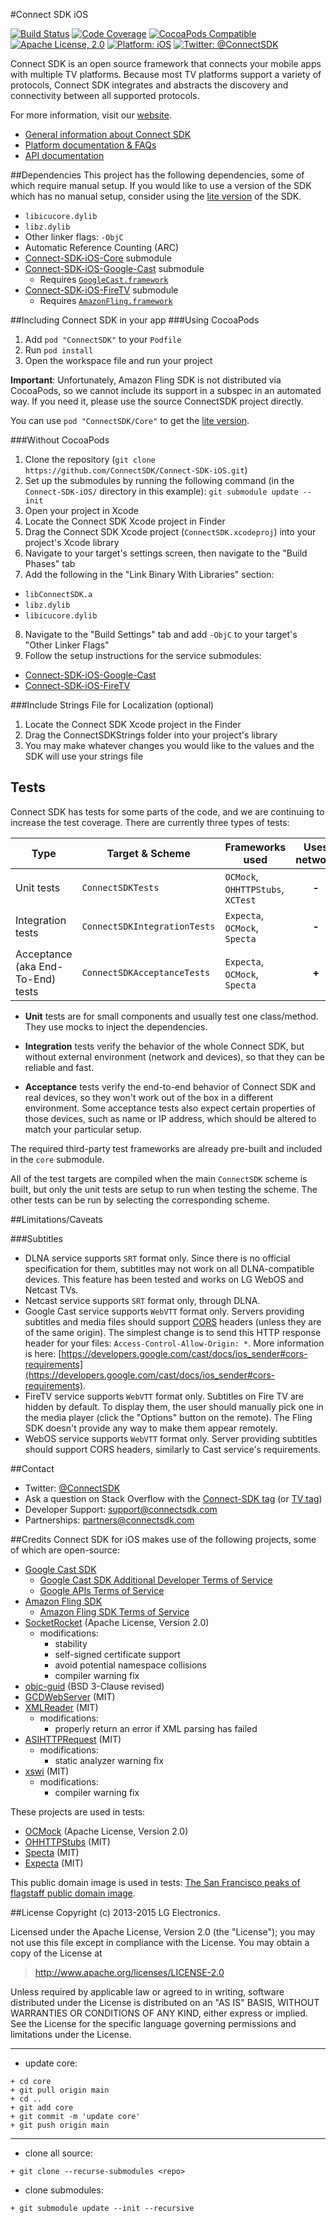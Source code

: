 #Connect SDK iOS

[![Build Status](https://travis-ci.org/ConnectSDK/Connect-SDK-iOS.svg)](https://travis-ci.org/ConnectSDK/Connect-SDK-iOS)
[![Code Coverage](https://img.shields.io/codecov/c/github/ConnectSDK/Connect-SDK-iOS/dev.svg)](https://codecov.io/github/ConnectSDK/Connect-SDK-iOS)
[![CocoaPods Compatible](https://img.shields.io/cocoapods/v/ConnectSDK.svg)](https://cocoapods.org/pods/ConnectSDK)
[![Apache License, 2.0](https://img.shields.io/cocoapods/l/ConnectSDK.svg)](https://github.com/ConnectSDK/Connect-SDK-iOS/blob/master/LICENSE)
[![Platform: iOS](https://img.shields.io/cocoapods/p/ConnectSDK.svg)](http://cocoadocs.org/docsets/ConnectSDK/)
[![Twitter: @ConnectSDK](https://img.shields.io/badge/twitter-@ConnectSDK-blue.svg)](https://twitter.com/ConnectSDK)

Connect SDK is an open source framework that connects your mobile apps with multiple TV platforms. Because most TV platforms support a variety of protocols, Connect SDK integrates and abstracts the discovery and connectivity between all supported protocols.

For more information, visit our [website](http://www.connectsdk.com/).

* [General information about Connect SDK](http://www.connectsdk.com/discover/)
* [Platform documentation & FAQs](http://www.connectsdk.com/docs/ios/)
* [API documentation](http://www.connectsdk.com/apis/ios/)

##Dependencies
This project has the following dependencies, some of which require manual setup. If you would like to use a version of the SDK which has no manual setup, consider using the [lite version](https://github.com/ConnectSDK/Connect-SDK-iOS-Lite) of the SDK.

* `libicucore.dylib`
* `libz.dylib`
* Other linker flags: `-ObjC`
* Automatic Reference Counting (ARC)
* [Connect-SDK-iOS-Core](https://github.com/ConnectSDK/Connect-SDK-iOS-Core) submodule
* [Connect-SDK-iOS-Google-Cast](https://github.com/ConnectSDK/Connect-SDK-iOS-Google-Cast) submodule
  - Requires [`GoogleCast.framework`](https://developers.google.com/cast/docs/developers#libraries)
* [Connect-SDK-iOS-FireTV](https://github.com/ConnectSDK/Connect-SDK-iOS-FireTV) submodule
  - Requires [`AmazonFling.framework`](https://developer.amazon.com/public/apis/experience/fling/docs/amazon-fling-sdk-download)

##Including Connect SDK in your app
###Using CocoaPods
1. Add `pod "ConnectSDK"` to your `Podfile`
2. Run `pod install`
3. Open the workspace file and run your project

**Important**: Unfortunately, Amazon Fling SDK is not distributed via CocoaPods, so we cannot include its support in a subspec in an automated way. If you need it, please use the source ConnectSDK project directly.

You can use `pod "ConnectSDK/Core"` to get the [lite version](https://github.com/ConnectSDK/Connect-SDK-iOS-Lite).

###Without CocoaPods

1. Clone the repository (`git clone https://github.com/ConnectSDK/Connect-SDK-iOS.git`)
2. Set up the submodules by running the following command (in the `Connect-SDK-iOS/` directory in this example): `git submodule update --init`
3. Open your project in Xcode
4. Locate the Connect SDK Xcode project in Finder
5. Drag the Connect SDK Xcode project (`ConnectSDK.xcodeproj`) into your project's Xcode library
6. Navigate to your target's settings screen, then navigate to the "Build Phases" tab
7. Add the following in the "Link Binary With Libraries" section:
 - `libConnectSDK.a`
 - `libz.dylib`
 - `libicucore.dylib`
8. Navigate to the "Build Settings" tab and add `-ObjC` to your target's "Other Linker Flags"
9. Follow the setup instructions for the service submodules:
 - [Connect-SDK-iOS-Google-Cast](https://github.com/ConnectSDK/Connect-SDK-iOS-Google-Cast)
 - [Connect-SDK-iOS-FireTV](https://github.com/ConnectSDK/Connect-SDK-iOS-FireTV)

###Include Strings File for Localization (optional)
1. Locate the Connect SDK Xcode project in the Finder
2. Drag the ConnectSDKStrings folder into your project's library
3. You may make whatever changes you would like to the values and the SDK will use your strings file

## Tests

Connect SDK has tests for some parts of the code, and we are continuing to increase the test coverage. There are currently three types of tests:

Type | Target &amp; Scheme | Frameworks used | Uses network | Fast | Reliable
-----|---------------------|-----------------|:------------:|:----:|:-------:
Unit tests | `ConnectSDKTests` | `OCMock`, `OHHTTPStubs`, `XCTest` | **-** | **+** | **+**
Integration tests | `ConnectSDKIntegrationTests` | `Expecta`, `OCMock`, `Specta` | **-** | **+** | **+**
Acceptance (aka End-To-End) tests | `ConnectSDKAcceptanceTests` | `Expecta`, `OCMock`, `Specta` | **+** | **-** | **±**

* **Unit** tests are for small components and usually test one class/method. They use mocks to inject the dependencies.

* **Integration** tests verify the behavior of the whole Connect SDK, but without external environment (network and devices), so that they can be reliable and fast.

* **Acceptance** tests verify the end-to-end behavior of Connect SDK and real devices, so they won't work out of the box in a different environment. Some acceptance tests also expect certain properties of those devices, such as name or IP address, which should be altered to match your particular setup.

The required third-party test frameworks are already pre-built and included in the `core` submodule.

All of the test targets are compiled when the main `ConnectSDK` scheme is built, but only the unit tests are setup to run when testing the scheme. The other tests can be run by selecting the corresponding scheme.

##Limitations/Caveats

###Subtitles

- DLNA service supports `SRT` format only. Since there is no official specification for them, subtitles may not work on all DLNA-compatible devices. This feature has been tested and works on LG WebOS and Netcast TVs.
- Netcast service supports `SRT` format only, through DLNA.
- Google Cast service supports `WebVTT` format only. Servers providing subtitles and media files should support [CORS](https://en.wikipedia.org/wiki/Cross-origin_resource_sharing) headers (unless they are of the same origin). The simplest change is to send this HTTP response header for your files: `Access-Control-Allow-Origin: *`. More information is here: [https://developers.google.com/cast/docs/ios_sender#cors-requirements](https://developers.google.com/cast/docs/ios_sender#cors-requirements).
- FireTV service supports `WebVTT` format only. Subtitles on Fire TV are hidden by default. To display them, the user should manually pick one in the media player (click the "Options" button on the remote). The Fling SDK doesn't provide any way to make them appear remotely.
- WebOS service supports `WebVTT` format only. Server providing subtitles should support CORS headers, similarly to Cast service's requirements.

##Contact
- Twitter: [@ConnectSDK](https://twitter.com/ConnectSDK)
- Ask a question on Stack Overflow with the [Connect-SDK tag](https://stackoverflow.com/tags/connect-sdk) (or [TV tag](https://stackoverflow.com/tags/tv))
- Developer Support: [support@connectsdk.com](mailto:support@connectsdk.com)
- Partnerships: [partners@connectsdk.com](mailto:partners@connectsdk.com)

##Credits
Connect SDK for iOS makes use of the following projects, some of which are open-source:

* [Google Cast SDK](https://developers.google.com/cast/)
  - [Google Cast SDK Additional Developer Terms of Service](https://developers.google.com/cast/docs/terms)
  - [Google APIs Terms of Service](https://developers.google.com/terms/)
* [Amazon Fling SDK](https://developer.amazon.com/fling)
  - [Amazon Fling SDK Terms of Service](https://developer.amazon.com/public/support/pml.html)
* [SocketRocket](https://github.com/Square/SocketRocket) (Apache License, Version 2.0)
  - modifications:
    - stability
    - self-signed certificate support
    - avoid potential namespace collisions
    - compiler warning fix
* [objc-guid](https://code.google.com/p/objc-guid/) (BSD 3-Clause revised)
* [GCDWebServer](https://github.com/swisspol/GCDWebServer) (MIT)
* [XMLReader](https://github.com/amarcadet/XMLReader) (MIT)
  - modifications:
    - properly return an error if XML parsing has failed
* [ASIHTTPRequest](https://github.com/pokeb/asi-http-request) (MIT)
  - modifications:
    - static analyzer warning fix
* [xswi](https://github.com/skjolber/xswi) (MIT)
  - modifications:
    - compiler warning fix

These projects are used in tests:

* [OCMock](http://ocmock.org/) (Apache License, Version 2.0)
* [OHHTTPStubs](https://github.com/AliSoftware/OHHTTPStubs/) (MIT)
* [Specta](https://github.com/specta/specta/) (MIT)
* [Expecta](https://github.com/specta/expecta/) (MIT)

This public domain image is used in tests: [The San Francisco peaks of flagstaff public domain image](http://www.public-domain-image.com/free-images/nature-landscapes/peaks/the-san-francisco-peaks-of-flagstaff).

##License
Copyright (c) 2013-2015 LG Electronics.

Licensed under the Apache License, Version 2.0 (the "License");
you may not use this file except in compliance with the License.
You may obtain a copy of the License at

> http://www.apache.org/licenses/LICENSE-2.0

Unless required by applicable law or agreed to in writing, software
distributed under the License is distributed on an "AS IS" BASIS,
WITHOUT WARRANTIES OR CONDITIONS OF ANY KIND, either express or implied.
See the License for the specific language governing permissions and
limitations under the License.

******************************************
- update core:
```
+ cd core
+ git pull origin main
+ cd ..
+ git add core
+ git commit -m 'update core'
+ git push origin main
```
******************************************
- clone all source:
```
+ git clone --recurse-submodules <repo>
```

- clone submodules:
```
+ git submodule update --init --recursive
```
